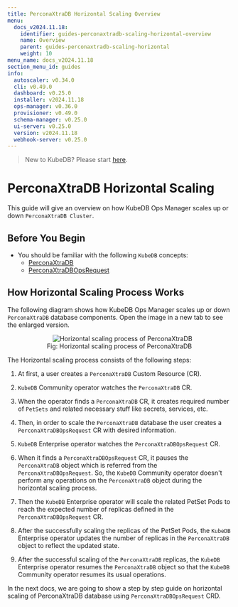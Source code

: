 ```yaml
---
title: PerconaXtraDB Horizontal Scaling Overview
menu:
  docs_v2024.11.18:
    identifier: guides-perconaxtradb-scaling-horizontal-overview
    name: Overview
    parent: guides-perconaxtradb-scaling-horizontal
    weight: 10
menu_name: docs_v2024.11.18
section_menu_id: guides
info:
  autoscaler: v0.34.0
  cli: v0.49.0
  dashboard: v0.25.0
  installer: v2024.11.18
  ops-manager: v0.36.0
  provisioner: v0.49.0
  schema-manager: v0.25.0
  ui-server: v0.25.0
  version: v2024.11.18
  webhook-server: v0.25.0
---
```


> New to KubeDB? Please start [here](/docs/v2024.11.18/README).

# PerconaXtraDB Horizontal Scaling

This guide will give an overview on how KubeDB Ops Manager scales up or down `PerconaXtraDB Cluster`.

## Before You Begin

- You should be familiar with the following `KubeDB` concepts:
  - [PerconaXtraDB](/docs/v2024.11.18/guides/percona-xtradb/concepts/perconaxtradb/)
  - [PerconaXtraDBOpsRequest](/docs/v2024.11.18/guides/percona-xtradb/concepts/opsrequest/)

## How Horizontal Scaling Process Works

The following diagram shows how KubeDB Ops Manager scales up or down `PerconaXtraDB` database components. Open the image in a new tab to see the enlarged version.

<figure align="center">
  <img alt="Horizontal scaling process of PerconaXtraDB" src="/docs/v2024.11.18/guides/percona-xtradb/scaling/horizontal-scaling/overview/images/horizontal-scaling.jpg">
<figcaption align="center">Fig: Horizontal scaling process of PerconaXtraDB</figcaption>
</figure>

The Horizontal scaling process consists of the following steps:

1. At first, a user creates a `PerconaXtraDB` Custom Resource (CR).

2. `KubeDB` Community operator watches the `PerconaXtraDB` CR.

3. When the operator finds a `PerconaXtraDB` CR, it creates required number of `PetSets` and related necessary stuff like secrets, services, etc.

4. Then, in order to scale the `PerconaXtraDB` database the user creates a `PerconaXtraDBOpsRequest` CR with desired information.

5. `KubeDB` Enterprise operator watches the `PerconaXtraDBOpsRequest` CR.

6. When it finds a `PerconaXtraDBOpsRequest` CR, it pauses the `PerconaXtraDB` object which is referred from the `PerconaXtraDBOpsRequest`. So, the `KubeDB` Community operator doesn't perform any operations on the `PerconaXtraDB` object during the horizontal scaling process.  

7. Then the `KubeDB` Enterprise operator will scale the related PetSet Pods to reach the expected number of replicas defined in the `PerconaXtraDBOpsRequest` CR.

8. After the successfully scaling the replicas of the PetSet Pods, the `KubeDB` Enterprise operator updates the number of replicas in the `PerconaXtraDB` object to reflect the updated state.

9. After the successful scaling of the `PerconaXtraDB` replicas, the `KubeDB` Enterprise operator resumes the `PerconaXtraDB` object so that the `KubeDB` Community operator resumes its usual operations.

In the next docs, we are going to show a step by step guide on horizontal scaling of PerconaXtraDB database using `PerconaXtraDBOpsRequest` CRD.
